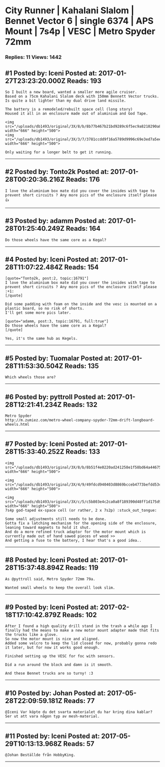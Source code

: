 # City Runner &#124; Kahalani Slalom &#124; Bennet Vector 6 &#124; single 6374 &#124; APS Mount &#124; 7s4p &#124; VESC &#124; Metro Spyder 72mm

### Replies: 11 Views: 1442

## \#1 Posted by: Iceni Posted at: 2017-01-27T23:23:20.000Z Reads: 193

```
So I built a new board, wanted a smaller more agile cruiser.
Based on a 75cm Kahalani Slalom deck with 150mm Bennett Vector trucks.
Is quite a bit lighter than my dual drive land missile.

The battery is a remodeled/rebuilt space cell (long story)
Housed it all in an enclosure made out of aluminium and God Tape.

<img src="/uploads/db1493/original/3X/8/b/8b77b467b21bd9289c6f5ec9a8210290a8917acb.jpg" width="666" height="500">
<img src="/uploads/db1493/original/3X/3/7/3781ccdd9f16a5789d9996c69e3ed7a5ee14088b.jpg" width="666" height="500">

Only waiting for a longer belt to get it running.
```

---
## \#2 Posted by: Tonto2k Posted at: 2017-01-28T00:20:36.216Z Reads: 176

```
I love the aluminium box mate did you cover the insides with tape to prevent short circuits ? Any more pics of the enclosure itself please 👍
```

---
## \#3 Posted by: adamm Posted at: 2017-01-28T01:25:40.249Z Reads: 164

```
Do those wheels have the same core as a Kegal?
```

---
## \#4 Posted by: Iceni Posted at: 2017-01-28T11:07:22.484Z Reads: 154

```
[quote="Tonto2k, post:2, topic:16791"]
I love the aluminium box mate did you cover the insides with tape to prevent short circuits ? Any more pics of the enclosure itself please :+1:
[/quote]

Did some padding with foam on the inside and the vesc is mounted on a plastic board, so no risk of shorts.
I'll get some more pics later.

[quote="adamm, post:3, topic:16791, full:true"]
Do those wheels have the same core as a Kegal?
[/quote]

Yes, it's the same hub as Kegels.
```

---
## \#5 Posted by: Tuomalar Posted at: 2017-01-28T11:53:30.504Z Reads: 135

```
Which wheels those are?
```

---
## \#6 Posted by: pyttroll Posted at: 2017-01-28T12:21:41.234Z Reads: 132

```
Metro Spyder
http://m.zumiez.com/metro-wheel-company-spyder-72mm-drift-longboard-wheels.html
```

---
## \#7 Posted by: Iceni Posted at: 2017-01-28T15:33:40.252Z Reads: 133

```
<img src="/uploads/db1493/original/3X/8/b/8b51f4e0220ad241258e1f58bd64a44675ded2f1.jpg" width="666" height="500">

<img src="/uploads/db1493/original/3X/4/9/49fdcd940403d8869bcceb4773befdd53c612245.jpg" width="666" height="500">

<img src="/uploads/db1493/original/3X/c/5/c5b803e4c2ca0a8f189390d48ff1d175d9bb145f.jpg" width="666" height="500">
7s4p god-taped ex-space cell (or rather, 2 x 7s2p) :stuck_out_tongue: 

Some small adjustments still needs to be done.
Gotta fix a latching mechanism for the opening side of the enclosure, leaning toward magnets to hold it shut.
And do a more refined truck adaptor for the motor mount which is currently made out of hand sawed pieces of wood >>
And getting a fuse to the battery, I hear that's a good idea..
```

---
## \#8 Posted by: Iceni Posted at: 2017-01-28T15:37:48.894Z Reads: 119

```
As @pyttroll said, Metro Spyder 72mm 79a.

Wanted small wheels to keep the overall look slim.
```

---
## \#9 Posted by: Iceni Posted at: 2017-02-18T17:10:42.879Z Reads: 102

```
After I found a high quality drill stand in the trash a while ago I finally had the means to make a new motor mount adapter made that fits the trucks like a glove.
So now the motor mount is nice and aligned.
Added some velcro to keep the lid closed for now, probably gonna redo it later, but for now it works good enough.

Finished setting up the VESC for foc with sensors.

Did a run around the block and damn is it smooth.

And these Bennet trucks are so turny! :3
```

---
## \#10 Posted by: Johan Posted at: 2017-05-28T22:09:59.181Z Reads: 77

```
@Iceni Var köpte du det svarta materialet du har kring dina kablar? Ser ut att vara någon typ av mesh-material.
```

---
## \#11 Posted by: Iceni Posted at: 2017-05-29T10:13:13.968Z Reads: 57

```
@Johan Beställde från HobbyKing.
```

---
